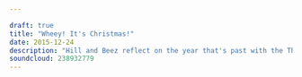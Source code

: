 ```yaml
---

draft: true
title: "Wheey! It's Christmas!"
date: 2015-12-24
description: "Hill and Beez reflect on the year that's past with the That's Not Metal Awards. Best New Band, Song of the Year, Most Disappointing Album, Best British Band, Best Festival Performance and Asshole of the Year are just some of the awards dished out in this end of year special!"
soundcloud: 238932779
---
```

